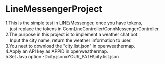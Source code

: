 # LineMessengerProject
1.This is the simple test in LINE/Messenger, once you have tokens,<br>
　just replace the tokens in ConnLineController/ConnMessengerController.<br>
2.The purpose in this project is to implement a weather chat bot.<br>
　Input the city name, return the weather information to user.<br>
3.You neet to download the "city.list.json" in openweathermap.<br>
4.Apply an API key as APPID in openweathermap.<br>
5.Set Java option -Dcity.json=YOUR_PATH\city.list.json<br>
